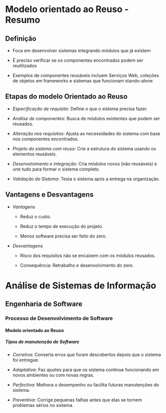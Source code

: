 # Modelo orientado ao Reuso - Resumo

## Definição

- Foca em desenvolver sistemas integrando módulos que já existem

- É preciso verificar se os componentes encontrados podem ser reutilizados

- Exemplos de componentes reusáveis incluem Serviços Web, coleções de objetos em frameworks e sistemas que funcionam stando-alone

## Etapas do modelo Orientado ao Reuso

- *Especificação de requisito*: Define o que o sistema precisa fazer.

- *Análise de componentes*: Busca de módulos existentes que podem ser reusados.

- *Alteração nos requisitos*: Ajusta as necessidades do sistema com base nos componentes encontrados.

- *Projeto do sistema com reuso*: Crie a estrutura do sistema usando os elementos reusáveis.

- *Desenvolvimento e integração*: Cria módulos novos (não reusáveis) e une tudo para formar o sistema completo.

- *Validação do Sistema*: Testa o sistema após a entrega na organização.

## Vantagens e Desvantagens

- *Vantagens*

    - Reduz o custo.

    - Reduz o tempo de execução do projeto.

    - Menos software precisa ser feito do zero.

- *Desvantagens*

    - Risco dos requisitos não se encaixem com os módulos reusados.

    - Consequência: Retrabalho e desenvolvimento do zero.

# Análise de Sistemas de Informação
## Engenharia de Software
### Processo de Desenvolvimento de Software
#### Modelo orientado ao Reuso
##### Tipos de manutenção de Software

- *Corretiva*: Conserta erros que foram descobertos depois que o sistema foi entregue.

- *Adaptativa*: Faz ajustes para que os sistema continue funcionando em novos ambientes ou com novas regras.

- *Perfectiva*: Melhora o desempenho ou facilita futuras manutenções do sistema.

- *Preventiva*: Corrige pequenas falhas antes que elas se tornem problemas sérios no sistema.